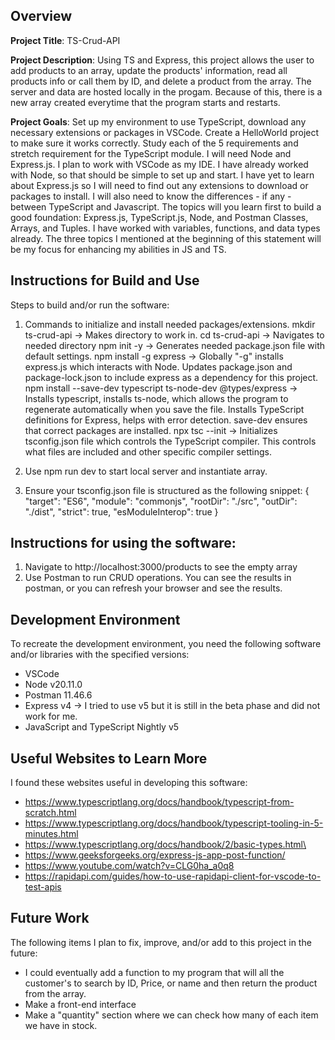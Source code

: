 ## Overview

**Project Title**: TS-Crud-API

**Project Description**: Using TS and Express, this project allows the user to add products to an array, update the products' information, read all products info or call them by ID, and delete a product from the array. The server and data are hosted locally in the progam. Because of this, there is a new array created everytime that the program starts and restarts.

**Project Goals**: Set up my environment to use TypeScript, download any necessary extensions or packages in VSCode. Create a HelloWorld project to make sure it works correctly. Study each of the 5 requirements and stretch requirement for the TypeScript module.
I will need Node and Express.js. I plan to work with VSCode as my IDE. I have already worked with Node, so that should be simple to set up and start. I have yet to learn about Express.js so I will need to find out any extensions to download or packages to install.
I will also need to know the differences - if any - between TypeScript and Javascript.
The topics will you learn first to build a good foundation:
Express.js, TypeScript.js, Node, and Postman
Classes, Arrays, and Tuples. I have worked with variables, functions, and data types already. The three topics I mentioned at the beginning of this statement will be my focus for enhancing my abilities in JS and TS.

## Instructions for Build and Use

Steps to build and/or run the software:

1. Commands to initialize and install needed packages/extensions.
mkdir ts-crud-api -> Makes directory to work in.
cd ts-crud-api -> Navigates to needed directory
npm init -y -> Generates needed package.json file with default settings.
npm install -g express -> Globally "-g" installs express.js which interacts with Node. Updates package.json and package-lock.json to include express as a dependency for this project.
npm install --save-dev typescript ts-node-dev @types/express -> Installs typescript, installs ts-node, which allows the program to regenerate automatically when you save the file. Installs TypeScript definitions for Express, helps with error detection. save-dev ensures that correct packages are installed.
npx tsc --init -> Initializes tsconfig.json file which controls the TypeScript compiler. This controls what files are included and other specific compiler settings. 

2. Use npm run dev to start local server and instantiate array.

3. Ensure your tsconfig.json file is structured as the following snippet:
{
  "target": "ES6",
  "module": "commonjs",
  "rootDir": "./src",
  "outDir": "./dist",
  "strict": true,
  "esModuleInterop": true
}

## Instructions for using the software:

1. Navigate to http://localhost:3000/products to see the empty array
2. Use Postman to run CRUD operations. You can see the results in postman, or you can refresh your browser and see the results.

## Development Environment 

To recreate the development environment, you need the following software and/or libraries with the specified versions:

* VSCode
* Node v20.11.0
* Postman 11.46.6
* Express v4 -> I tried to use v5 but it is still in the beta phase and did not work for me.
* JavaScript and TypeScript Nightly v5

## Useful Websites to Learn More

I found these websites useful in developing this software:

* https://www.typescriptlang.org/docs/handbook/typescript-from-scratch.html
* https://www.typescriptlang.org/docs/handbook/typescript-tooling-in-5-minutes.html
* https://www.typescriptlang.org/docs/handbook/2/basic-types.html\
* https://www.geeksforgeeks.org/express-js-app-post-function/
* https://www.youtube.com/watch?v=CLG0ha_a0q8 
* https://rapidapi.com/guides/how-to-use-rapidapi-client-for-vscode-to-test-apis 

## Future Work

The following items I plan to fix, improve, and/or add to this project in the future:

* I could eventually add a function to my program that will all the customer's to search by ID, Price, or name and then return the product from the array.
* Make a front-end interface
* Make a "quantity" section where we can check how many of each item we have in stock.
